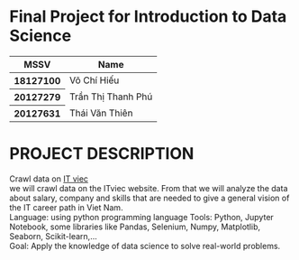 <h1>Final Project for Introduction to Data Science</h1>

<table class="table">
  <thead>
    <tr>
      <th scope="col">MSSV</th>
      <th scope="col">Name</th>
    </tr>
  </thead>
  <tbody>
    <tr>
      <th scope="row">18127100</th>
      <td>Võ Chí Hiếu</td>
    </tr>
    <tr>
      <th scope="row">20127279</th>
      <td>Trần Thị Thanh Phú</td>
    </tr>
    <tr>
      <th scope="row">20127631</th>
      <td>Thái Văn Thiên</td>
    </tr>
  </tbody>
</table>

<h1>PROJECT DESCRIPTION</h1>
  <span>
    Crawl data on <a href="https://itviec.com/">IT viec</a>
   </span><br>
  <span>
  we will crawl data on the ITviec website. From that we will analyze the data about salary, company and skills that are needed to give a general vision of the IT career path in Viet Nam.<br>
  Language: using python programming language Tools: Python, Jupyter Notebook, some libraries like  Pandas, Selenium, Numpy, Matplotlib, Seaborn, Scikit-learn,...<br>
Goal: Apply the knowledge of data science to solve real-world problems.   
  </span>
  
